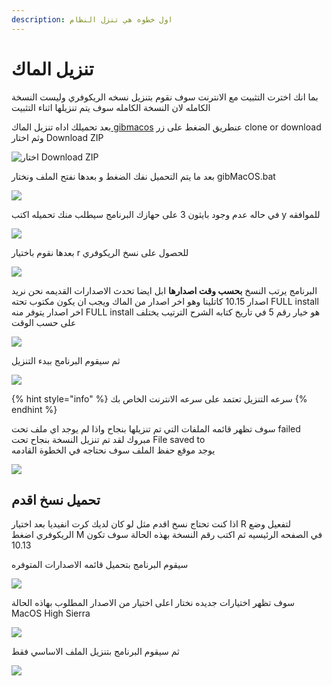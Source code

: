 ```yaml
---
description: اول خطوه هي تنزل النظام
---
```


# تنزيل الماك

بما انك اخترت التثبيت مع الانترنت سوف نقوم بتنزيل نسخه الريكوفري وليست النسخة الكامله لان النسخة الكامله سوف يتم تنزيلها اثناء التثبيت

بعد تحميلك اداه تنزيل الماك[ gibmacos](https://github.com/corpnewt/gibMacOS) عنطريق الضغط على زر clone or download وثم اختار Download ZIP

![&#x627;&#x62E;&#x62A;&#x627;&#x631; Download ZIP](../.gitbook/assets/image%20%2822%29.png)

بعد ما يتم التحميل نفك الضغط و بعدها نفتح الملف ونختار gibMacOS.bat

![](../.gitbook/assets/image%20%2868%29.png)

في حاله عدم وجود بايثون 3 على حهازك البرنامج سيطلب منك تحميله اكتب y للموافقه

![](../.gitbook/assets/image%20%2881%29.png)

بعدها نقوم باختيار r للحصول على نسخ الريكوفري  


![](../.gitbook/assets/screenshot-from-2019-12-10-22-04-23.png)



البرنامج يرتب النسخ **بحسب وقت اصدارها** ابل ايضا تحدث الاصدارات القديمه نحن نريد اصدار 10.15 كاتلينا وهو اخر اصدار من الماك ويجب ان يكون مكتوب تحته FULL install اخر اصدار يتوفر منه FULL install هو خيار رقم 5 في تاريخ كتابه الشرح الترتيب يختلف على حسب الوقت

![](../.gitbook/assets/screenshot-from-2019-12-10-22-04-57.png)

ثم سيقوم البرنامج ببدء التنزيل

![](../.gitbook/assets/screenshot-from-2019-12-12-21-15-54.png)

{% hint style="info" %}
سرعه التنزيل تعتمد على سرعه الانترنت الخاص بك
{% endhint %}

سوف تظهر قائمه الملفات التي تم تنزيلها بنجاح واذا لم يوجد اي ملف تحت failed مبروك لقد تم تنزيل النسخة بنجاح تحت File saved to  
يوجد موقع حفظ الملف سوف نحتاجه في الخطوة القادمه

![](../.gitbook/assets/screenshot-from-2019-12-12-21-27-22.png)

## تحميل نسخ اقدم

اذا كنت تحتاج نسخ اقدم مثل لو كان لديك كرت انفيديا بعد اختيار R لتفعيل وضع الريكوفري اضغط M في الصفحه الرئيسيه ثم اكتب رقم النسخة بهذه الحالة سوف تكون 10.13

سيقوم البرنامج بتحميل قائمه الاصدارات المتوفره

![](../.gitbook/assets/image%20%2825%29.png)

سوف تظهر اختيارات جديده نختار اعلى اختيار من الاصدار المطلوب بهاذه الحالة  MacOS High Sierra

![](../.gitbook/assets/screenshot-from-2019-12-12-21-37-58.png)

ثم سيقوم البرنامج بتنزيل الملف الاساسي فقط

![](../.gitbook/assets/screenshot-from-2019-12-12-21-15-54%20%281%29.png)

